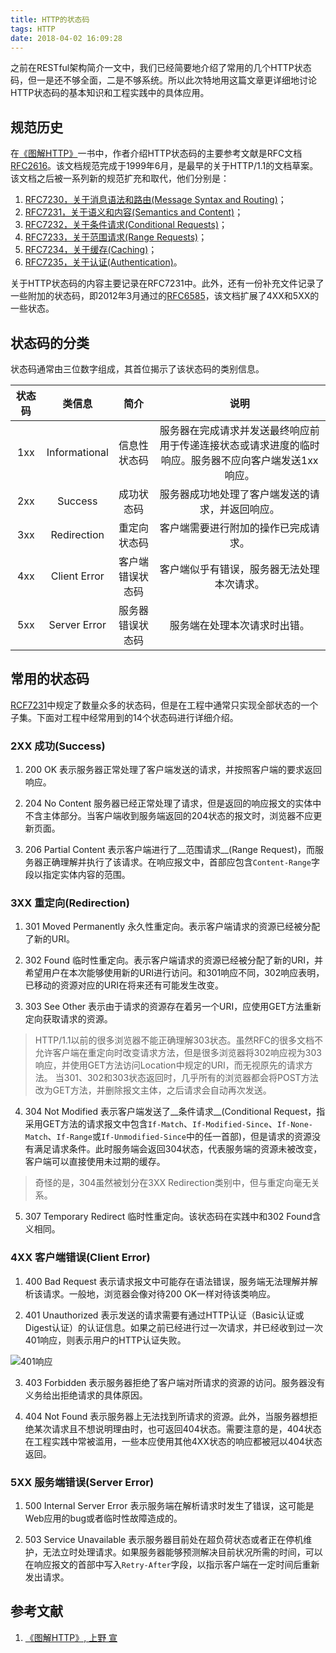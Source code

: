```yaml
---
title: HTTP的状态码
tags: HTTP
date: 2018-04-02 16:09:28
---
```



之前在RESTful架构简介一文中，我们已经简要地介绍了常用的几个HTTP状态码，但一是还不够全面，二是不够系统。所以此次特地用这篇文章更详细地讨论HTTP状态码的基本知识和工程实践中的具体应用。

<!-- more -->

## 规范历史
在[《图解HTTP》](https://book.douban.com/subject/25863515/)一书中，作者介绍HTTP状态码的主要参考文献是RFC文档[RFC2616](https://tools.ietf.org/html/rfc2616)。该文档规范完成于1999年6月，是最早的关于HTTP/1.1的文档草案。该文档之后被一系列新的规范扩充和取代，他们分别是：
1. [RFC7230，关于消息语法和路由(Message Syntax and Routing)](https://tools.ietf.org/html/rfc7230)；
2. [RFC7231，关于语义和内容(Semantics and Content)](https://tools.ietf.org/html/rfc7231)；
3. [RFC7232，关于条件请求(Conditional Requests)](https://tools.ietf.org/html/rfc7232)；
4. [RFC7233，关于范围请求(Range Requests)](https://tools.ietf.org/html/rfc7233)；
5. [RFC7234，关于缓存(Caching)](https://tools.ietf.org/html/rfc7234)；
6. [RFC7235，关于认证(Authentication)](https://tools.ietf.org/html/rfc7235)。

关于HTTP状态码的内容主要记录在RFC7231中。此外，还有一份补充文件记录了一些附加的状态码，即2012年3月通过的[RFC6585](https://tools.ietf.org/html/rfc6585)，该文档扩展了4XX和5XX的一些状态。

## 状态码的分类
状态码通常由三位数字组成，其首位揭示了该状态码的类别信息。

|状态码|类信息|简介|说明|
|:-:|:----:|:--:|:-----------------:|
|1xx|Informational|信息性状态码|服务器在完成请求并发送最终响应前用于传递连接状态或请求进度的临时响应。服务器不应向客户端发送1xx响应。|
|2xx|Success|成功状态码|服务器成功地处理了客户端发送的请求，并返回响应。|
|3xx|Redirection|重定向状态码|客户端需要进行附加的操作已完成请求。|
|4xx|Client Error|客户端错误状态码|客户端似乎有错误，服务器无法处理本次请求。|
|5xx|Server Error|服务器错误状态码|服务端在处理本次请求时出错。|

## 常用的状态码
[RCF7231](https://www.rfc-editor.org/rfc/pdfrfc/rfc7231.txt.pdf)中规定了数量众多的状态码，但是在工程中通常只实现全部状态的一个子集。下面对工程中经常用到的14个状态码进行详细介绍。

### 2XX 成功(Success)
1. 200 OK
表示服务器正常处理了客户端发送的请求，并按照客户端的要求返回响应。

2. 204 No Content
服务器已经正常处理了请求，但是返回的响应报文的实体中不含主体部分。当客户端收到服务端返回的204状态的报文时，浏览器不应更新页面。

3. 206 Partial Content
表示客户端进行了__范围请求__(Range Request)，而服务器正确理解并执行了该请求。在响应报文中，首部应包含`Content-Range`字段以指定实体内容的范围。

### 3XX 重定向(Redirection)
1. 301 Moved Permanently
永久性重定向。表示客户端请求的资源已经被分配了新的URI。

2. 302 Found
临时性重定向。表示客户端请求的资源已经被分配了新的URI，并希望用户在本次能够使用新的URI进行访问。和301响应不同，302响应表明，已移动的资源对应的URI在将来还有可能发生改变。

3. 303 See Other
表示由于请求的资源存在着另一个URI，应使用GET方法重新定向获取请求的资源。
> HTTP/1.1以前的很多浏览器不能正确理解303状态。虽然RFC的很多文档不允许客户端在重定向时改变请求方法，但是很多浏览器将302响应视为303响应，并使用GET方法访问Location中规定的URI，而无视原先的请求方法。
> 当301、302和303状态返回时，几乎所有的浏览器都会将POST方法改为GET方法，并删除报文主体，之后请求会自动再次发送。

4. 304 Not Modified
表示客户端发送了__条件请求__(Conditional Request，指采用GET方法的请求报文中包含`If-Match`、`If-Modified-Since`、`If-None-Match`、`If-Range`或`If-Unmodified-Since`中的任一首部)，但是请求的资源没有满足请求条件。此时服务端会返回304状态，代表服务端的资源未被改变，客户端可以直接使用未过期的缓存。
> 奇怪的是，304虽然被划分在3XX Redirection类别中，但与重定向毫无关系。

5. 307 Temporary Redirect
临时性重定向。该状态码在实践中和302 Found含义相同。

### 4XX 客户端错误(Client Error)
1. 400 Bad Request
表示请求报文中可能存在语法错误，服务端无法理解并解析该请求。一般地，浏览器会像对待200 OK一样对待该类响应。

2. 401 Unauthorized
表示发送的请求需要有通过HTTP认证（Basic认证或Digest认证）的认证信息。如果之前已经进行过一次请求，并已经收到过一次401响应，则表示用户的HTTP认证失败。

 ![401响应](http://images.herculas.cn/image/blog/statecode/401.png)

3. 403 Forbidden
表示服务器拒绝了客户端对所请求的资源的访问。服务器没有义务给出拒绝请求的具体原因。

4. 404 Not Found
表示服务器上无法找到所请求的资源。此外，当服务器想拒绝某次请求且不想说明理由时，也可返回404状态。需要注意的是，404状态在工程实践中常被滥用，一些本应使用其他4XX状态的响应都被冠以404状态返回。

### 5XX 服务端错误(Server Error)
1. 500 Internal Server Error
表示服务端在解析请求时发生了错误，这可能是Web应用的bug或者临时性故障造成的。

2. 503 Service Unavailable
表示服务器目前处在超负荷状态或者正在停机维护，无法立时处理请求。如果服务器能够预测解决目前状况所需的时间，可以在响应报文的首部中写入`Retry-After`字段，以指示客户端在一定时间后重新发出请求。

## 参考文献

1. [《图解HTTP》, 上野 宣](https://book.douban.com/subject/25863515/)
